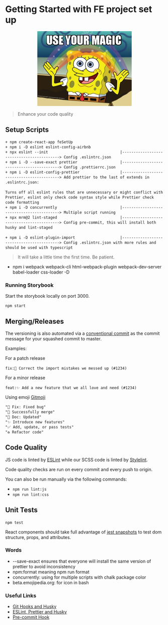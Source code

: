 # Getting Started with FE project set up

<p align="center">
  <img alt="AXL" src="magic-logo.jpg" width=300/>
</p>

> Enhance your code quality

## Setup Scripts

``` scripts
+ npm create-react-app feSetUp
+ npm i -D eslint eslint-config-airbnb
+ npx eslint --init                                |------------------------------------------> Config .eslintrc.json
+ npm i -D --save-exact prettier                   |------------------------------------------> Config .prettierrc.json
+ npm i -D eslint-config-prettier                  |------------------------------------------> Add prettier to the last of extends in .eslintrc.json:
                                                                                        Turns off all eslint rules that are unnecessary or might conflict with Prettier, eslint only check code syntax style while Prettier check code formatting
+ npm i -D concurrently                            |------------------------------------------> Multiple script running
+ npx mrm@2 lint-staged                            |------------------------------------------> Config pre-commit, this will install both husky and lint-staged

+ npm i -D eslint-plugin-import                    |------------------------------------------> Config .eslintrc.json with more rules and should be used with typescript
```

> It will take a little time the first time.  Be patient.

- npm i webpack webpack-cli html-webpack-plugin webpack-dev-server babel-loader css-loader -D

### Running Storybook

Start the storybook locally on port 3000.

``` dev
npm start
```

## Merging/Releases

The versioning is also automated via a [conventional commit](https://www.conventionalcommits.org/en/v1.0.0/#summary) as the commit message for your squashed commit to master.

Examples:

For a patch release

`fix:🐛 Correct the import mistakes we messed up (#1234)`

For a minor release

`feat:✨ Add a new feature that we all love and need (#1234)`

Using emoji [Gitmoji](https://gitmoji.dev/)

``` emo
"🐛 Fix: Fixed bug"
"🚀 Successfully merge"
"📄 Doc: Updated"
"✨ Introduce new features"
"✅ Add, update, or pass tests"
"♻️ Refactor code"
```

## Code Quality

JS code is linted by [ESLint](https://eslint.org/) while our SCSS code is linted by [Stylelint](https://github.com/stylelint/stylelint).

Code quality checks are run on every commit and every push to origin.

You can also be run manually via the following commands:

- `npm run lint:js`
- `npm run lint:css`

## Unit Tests

```npm test```

React components should take full advantage of [jest snapshots](https://jestjs.io/docs/en/snapshot-testing) to test dom structure, props, and attributes.

### Words

- --save-exact ensures that everyone will install the same version of prettier to avoid inconsistency
- npm:format meaning npm run format
- concurrently: using for multiple scripts with chalk package color
- beta.emojipedia.org: for icon in bash

### Useful Links

- [Git Hooks and Husky](https://www.git-tower.com/blog/git-hooks-husky/)
- [ESLint, Prettier and Husky](https://dev.to/ivadyhabimana/setup-eslint-prettier-and-husky-in-a-node-project-a-step-by-step-guide-946)
- [Pre-commit Hook](https://prettier.io/docs/en/precommit.html)
